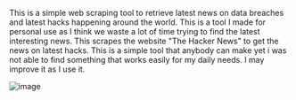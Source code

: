 This is a simple web scraping tool to retrieve latest news on data breaches and latest hacks happening around the world. This is a tool I made for personal use as I think 
we waste a lot of time trying to find the latest interesting news. This scrapes the website "The Hacker News" to get the news on latest hacks. This is a simple tool 
that anybody can make yet i was not able to find something that works easily for my daily needs. I may improve it as I use it. 


![image](https://user-images.githubusercontent.com/92138244/183289209-331d2133-8761-4773-bf0d-fcc65b60a2e5.png)
